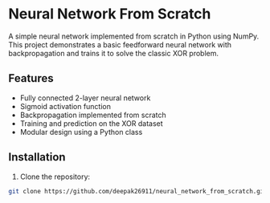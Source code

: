 # Neural Network From Scratch

A simple neural network implemented from scratch in Python using NumPy.  
This project demonstrates a basic feedforward neural network with backpropagation and trains it to solve the classic XOR problem.

## Features

- Fully connected 2-layer neural network
- Sigmoid activation function
- Backpropagation implemented from scratch
- Training and prediction on the XOR dataset
- Modular design using a Python class

## Installation

1. Clone the repository:

```bash
git clone https://github.com/deepak26911/neural_network_from_scratch.git
